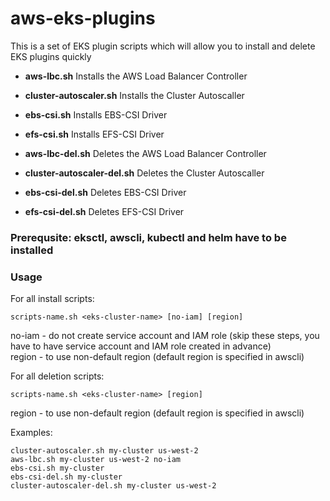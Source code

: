 # aws-eks-plugins
This is a set of EKS plugin scripts which will allow you to install and delete EKS plugins quickly

- **aws-lbc.sh** Installs the AWS Load Balancer Controller
- **cluster-autoscaler.sh** Installs the Cluster Autoscaller
- **ebs-csi.sh** Installs EBS-CSI Driver
- **efs-csi.sh** Installs EFS-CSI Driver

- **aws-lbc-del.sh** Deletes the AWS Load Balancer Controller
- **cluster-autoscaler-del.sh** Deletes the Cluster Autoscaller
- **ebs-csi-del.sh** Deletes EBS-CSI Driver
- **efs-csi-del.sh** Deletes EFS-CSI Driver

### Prerequsite: eksctl, awscli, kubectl and helm have to be installed

### Usage

For all install scripts:<br>
```
scripts-name.sh <eks-cluster-name> [no-iam] [region]
```
no-iam - do not create service account and IAM role (skip these steps, you have to have service account and IAM role created in advance)<br>
region - to use non-default region (default region is specified in awscli)

For all deletion scripts:<br>
```
scripts-name.sh <eks-cluster-name> [region]
```
region - to use non-default region (default region is specified in awscli)

Examples:
```
cluster-autoscaler.sh my-cluster us-west-2
aws-lbc.sh my-cluster us-west-2 no-iam
ebs-csi.sh my-cluster
ebs-csi-del.sh my-cluster
cluster-autoscaler-del.sh my-cluster us-west-2
```
